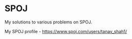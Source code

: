 # SPOJ

My solutions to various problems on SPOJ.

My SPOJ profile - https://www.spoj.com/users/tanav_shah1/
